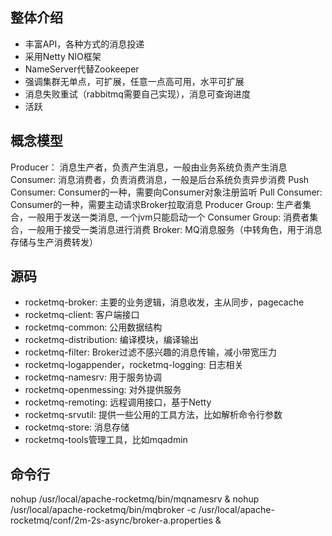 ## 整体介绍
* 丰富API，各种方式的消息投递
* 采用Netty NIO框架
* NameServer代替Zookeeper
* 强调集群无单点，可扩展，任意一点高可用，水平可扩展
* 消息失败重试（rabbitmq需要自己实现），消息可查询进度
* 活跃

## 概念模型
Producer： 消息生产者，负责产生消息，一般由业务系统负责产生消息
Consumer: 消息消费者，负责消费消息，一般是后台系统负责异步消费
Push Consumer: Consumer的一种，需要向Consumer对象注册监听
Pull Consumer: Consumer的一种，需要主动请求Broker拉取消息
Producer Group: 生产者集合，一般用于发送一类消息, 一个jvm只能启动一个
Consumer Group: 消费者集合，一般用于接受一类消息进行消费
Broker: MQ消息服务（中转角色，用于消息存储与生产消费转发） 

## 源码
* rocketmq-broker: 主要的业务逻辑，消息收发，主从同步，pagecache
* rocketmq-client: 客户端接口
* rocketmq-common: 公用数据结构
* rocketmq-distribution: 编译模块，编译输出
* rocketmq-filter: Broker过滤不感兴趣的消息传输，减小带宽压力
* rocketmq-logappender，rocketmq-logging: 日志相关
* rocketmq-namesrv: 用于服务协调
* rocketmq-openmessing: 对外提供服务
* rocketmq-remoting: 远程调用接口，基于Netty
* rocketmq-srvutil: 提供一些公用的工具方法，比如解析命令行参数
* rocketmq-store: 消息存储
* rocketmq-tools管理工具，比如mqadmin

## 命令行
nohup /usr/local/apache-rocketmq/bin/mqnamesrv &
nohup /usr/local/apache-rocketmq/bin/mqbroker -c /usr/local/apache-rocketmq/conf/2m-2s-async/broker-a.properties &